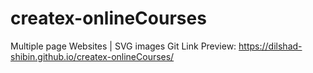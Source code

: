 # createx-onlineCourses
Multiple page Websites | SVG images
Git Link Preview:  https://dilshad-shibin.github.io/createx-onlineCourses/
